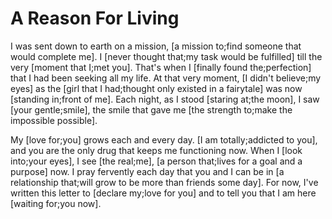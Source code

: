 # A Reason For Living

I was sent down to earth on a mission, [a mission to;find someone that would complete me]. I [never thought that;my task would be fulfilled] till the very [moment that I;met you]. That's when I [finally found the;perfection] that I had been seeking all my life. At that very moment, [I didn't believe;my eyes] as the [girl that I had;thought only existed in a fairytale] was now [standing in;front of me]. Each night, as I stood [staring at;the moon], I saw [your gentle;smile], the smile that gave me [the strength to;make the impossible possible].

My [love for;you] grows each and every day. [I am totally;addicted to you], and you are the only drug that keeps me functioning now. When I [look into;your eyes], I see [the real;me], [a person that;lives for a goal and a purpose] now. I pray fervently each day that you and I can be in [a relationship that;will grow to be more than friends some day]. For now, I've written this letter to [declare my;love for you] and to tell you that I am here [waiting for;you now].

